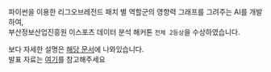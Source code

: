 파이썬을 이용한 리그오브레전드 패치 별 역할군의 영향력 그래프를 그려주는 AI를 개발하여, <br>
부산정보산업진흥원 이스포츠 데이터 분석 해커톤 `전체 2등상`을 수상하였습니다.

보다 자세한 설명은 [해당 문서](https://j1min-deploy.notion.site/LCK-AI-2a406b09dfeb49abbf6e24fde3da61e7)에 나와있습니다. <br>
발표 자료는 [여기](https://github.com/team-spoon/docs/blob/main/6%E1%84%90%E1%85%B5%E1%86%B7-%E1%84%89%E1%85%AE%E1%86%AE%E1%84%80%E1%85%A1%E1%84%85%E1%85%A1%E1%86%A8.pdf)를 참고해주세요
